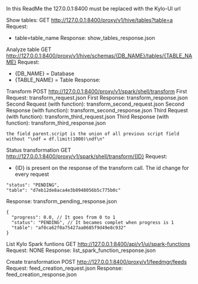 In this ReadMe the 127.0.0.1:8400 must be replaced with the Kylo-UI url

Show tables:
GET http://127.0.0.1:8400/proxy/v1/hive/tables?table=a
Request:
 - table=table_name
Response: show_tables_response.json

Analyze table
GET http://127.0.0.1:8400/proxy/v1/hive/schemas/{DB_NAME}/tables/{TABLE_NAME}
Request:
 - {DB_NAME} = Database
 - {TABLE_NAME} = Table
Response:

Transform
POST http://127.0.0.1:8400/proxy/v1/spark/shell/transform
First Request: transform_request.json
First Response: transform_response.json
Second Request (with function): transform_second_request.json
Second Response (with function): transform_second_response.json
Third Request (with function): transform_third_request.json
Third Response (with function): transform_third_response.json

```
the field parent.script is the union of all previous script field without "\ndf = df.limit(1000)\ndf\n"
```

Status transformation
GET http://127.0.0.1:8400/proxy/v1/spark/shell/transform/{ID}
Request:
  - {ID} is present on the response of the transform call. The id change for every request
  ```
  "status": "PENDING",
  "table": "d7eb12de8aca4e3b8948056b5c775b0c"
  ```
Response: transform_pending_response.json
```
{
  "progress": 0.0, // It goes from 0 to 1
  "status": "PENDING", // It becames complet when progress is 1
  "table": "af0ca62f0a75427aa0685f9d49e8c932"
}
```

List Kylo Spark funtions
GET http://127.0.0.1:8400/api/v1/ui/spark-functions
Request: NONE
Response: list_spark_function_response.json

Create transformation
POST http://127.0.0.1:8400/proxy/v1/feedmgr/feeds
Request: feed_creation_request.json
Response: feed_creation_response.json
